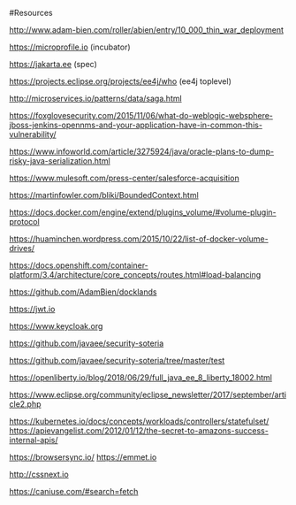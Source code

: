 #Resources

http://www.adam-bien.com/roller/abien/entry/10_000_thin_war_deployment

https://microprofile.io (incubator)

https://jakarta.ee (spec)

https://projects.eclipse.org/projects/ee4j/who (ee4j toplevel)

http://microservices.io/patterns/data/saga.html

https://foxglovesecurity.com/2015/11/06/what-do-weblogic-websphere-jboss-jenkins-opennms-and-your-application-have-in-common-this-vulnerability/

https://www.infoworld.com/article/3275924/java/oracle-plans-to-dump-risky-java-serialization.html

https://www.mulesoft.com/press-center/salesforce-acquisition

https://martinfowler.com/bliki/BoundedContext.html

https://docs.docker.com/engine/extend/plugins_volume/#volume-plugin-protocol

https://huaminchen.wordpress.com/2015/10/22/list-of-docker-volume-drives/

https://docs.openshift.com/container-platform/3.4/architecture/core_concepts/routes.html#load-balancing

https://github.com/AdamBien/docklands

https://jwt.io

https://www.keycloak.org

https://github.com/javaee/security-soteria

https://github.com/javaee/security-soteria/tree/master/test

https://openliberty.io/blog/2018/06/29/full_java_ee_8_liberty_18002.html

https://www.eclipse.org/community/eclipse_newsletter/2017/september/article2.php

https://kubernetes.io/docs/concepts/workloads/controllers/statefulset/
https://apievangelist.com/2012/01/12/the-secret-to-amazons-success-internal-apis/

https://browsersync.io/
https://emmet.io

http://cssnext.io

https://caniuse.com/#search=fetch